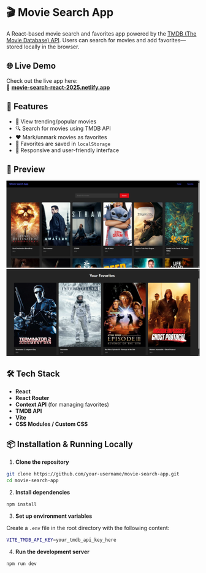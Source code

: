 # 🎬 Movie Search App

A React-based movie search and favorites app powered by the [TMDB (The Movie Database) API](https://www.themoviedb.org/). Users can search for movies and add favorites—stored locally in the browser.

## 🌐 Live Demo

Check out the live app here:  
🔗 **[movie-search-react-2025.netlify.app](https://movie-search-react-2025.netlify.app/)**

## 🚀 Features

- 🌟 View trending/popular movies
- 🔍 Search for movies using TMDB API
- ❤️ Mark/unmark movies as favorites
- 💾 Favorites are saved in `localStorage`
- 🔁 Responsive and user-friendly interface

## 📸 Preview

![App Screenshot 1](src/images/screenshot1.png)
![App Screenshot 2](src/images/screenshot2.png)

## 🛠️ Tech Stack

- **React**
- **React Router**
- **Context API** (for managing favorites)
- **TMDB API**
- **Vite**
- **CSS Modules / Custom CSS**

## 📦 Installation & Running Locally

1. **Clone the repository**

```bash
git clone https://github.com/your-username/movie-search-app.git
cd movie-search-app
```

2. **Install dependencies**

```bash
npm install
```

3. **Set up environment variables**

Create a `.env` file in the root directory with the following content:

```bash
VITE_TMDB_API_KEY=your_tmdb_api_key_here
```

4. **Run the development server**

```bash
npm run dev
```